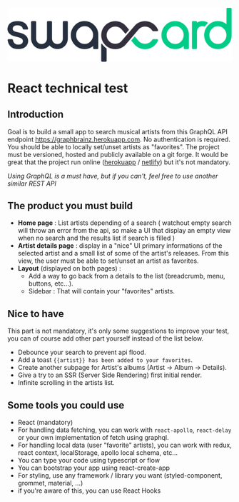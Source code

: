 ![Logo Swapcard](./assets/logo_swapcard.svg)

# React technical test

## Introduction

Goal is to build a small app to search musical artists from this GraphQL API endpoint <https://graphbrainz.herokuapp.com>.
No authentication is required.
You should be able to locally set/unset artists as "favorites".
The project must be versioned, hosted and publicly available on a git forge.
It would be great that the project run online ([herokuapp](https://www.heroku.com) / [netlify](https://www.netlify.com)) but it's not mandatory.

_Using GraphQL is a must have, but if you can't, feel free to use another similar REST API_

## The product you must build

- **Home page** :
  List artists depending of a search
  (
  watchout empty search will throw an error from the api,
  so make a UI that display an empty view when no search
  and the results list if search is filled
  )
- **Artist details page** :
  display in a "nice" UI primary informations of the selected artist and a small list of some of the artist's releases.
  From this view, the user must be able to set/unset an artist as favorites.
- **Layout** (displayed on both pages) :
  - Add a way to go back from a details to the list (breadcrumb, menu, buttons, etc...).
  - Sidebar : That will contain your "favorites" artists.

## Nice to have

This part is not mandatory,
it's only some suggestions to improve your test,
you can of course add other part yourself instead of the list below.

- Debounce your search to prevent api flood.
- Add a toast `{{artist}} has been added to your favorites`.
- Create another subpage for Artist's albums (Artist -> Album -> Details).
- Give a try to an SSR (Server Side Rendering) first initial render.
- Infinite scrolling in the artists list.

## Some tools you could use

- React (mandatory)
- For handling data fetching,
  you can work with `react-apollo`, `react-delay`
  or your own implementation of fetch using graphql.
- For handling local data (user "favorite" artists),
  you can work with redux, react context, localStorage, apollo local schema, etc...
- You can type your code using typescript or flow
- You can bootstrap your app using react-create-app
- For styling, use any framework / library you want
  (styled-component, grommet, material, ...)
- if you're aware of this, you can use React Hooks
